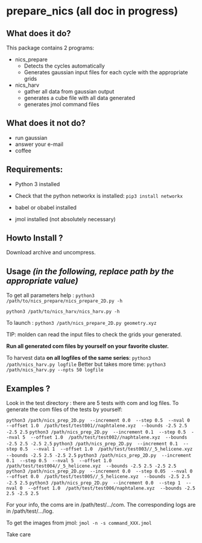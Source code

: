 
# prepare_nics (all doc in progress)
## What does it do?
This package contains 2 programs:
- nics_prepare
	- Detects the cycles automatically
	- Generates gaussian input files for each cycle with the appropriate grids
- nics_harv
	- gather all data from gaussian output
	- generates a cube file with all data generated
	- generates jmol command files
	
## What does it not do?
- run gaussian
- answer your e-mail
- coffee

## Requirements:
- Python 3 installed
- Check that the python networkx is installed:
`pip3 install networkx`

- babel or obabel installed
- jmol installed (not absolutely necessary)

## Howto Install ?
Download archive and uncompress.

## Usage _(in the following, replace path by the appropriate value)_
To get all parameters help :
`python3 /path/to/nics_prepare/nics_prepare_2D.py -h`

`python3 /path/to/nics_harv/nics_harv.py -h`


To launch :
`python3 /path/nics_prepare_2D.py geometry.xyz`

TIP: molden can read the input files to check the grids your generated.

__Run all generated com files by yourself on your favorite cluster.__

To harvest data __on all logfiles of the same series__:
`python3 /path/nics_harv.py logfile`
Better but takes more time:
`python3 /path/nics_harv.py --npts 50 logfile`

## Examples ?
Look in the test directory : there are 5 tests with com and log files.
To generate the com files of the tests by yourself:

`python3 /path/nics_prep_2D.py  --increment 0.0  --step 0.5  --nval 0  --offset 1.0  /path/test/test001//naphtalene.xyz  --bounds -2.5 2.5 -2.5 2.5`
`python3 /path/nics_prep_2D.py  --increment 0.1  --step 0.5  --nval 5  --offset 1.0  /path/test/test002//naphtalene.xyz  --bounds -2.5 2.5 -2.5 2.5`
`python3 /path/nics_prep_2D.py  --increment 0.1  --step 0.5  --nval 1  --offset 1.0  /path/test/test003//_5_helicene.xyz  --bounds -2.5 2.5 -2.5 2.5`
`python3 /path/nics_prep_2D.py  --increment 0.1  --step 0.5  --nval 5  --offset 1.0  /path/test/test004//_5_helicene.xyz  --bounds -2.5 2.5 -2.5 2.5`
`python3 /path/nics_prep_2D.py  --increment 0.0  --step 0.05  --nval 0  --offset 0.0  /path/test/test005//_5_helicene.xyz  --bounds -2.5 2.5 -2.5 2.5`
`python3 /path/nics_prep_2D.py  --increment 0.0  --step 1  --nval 0  --offset 1.0  /path/test/test006/naphtalene.xyz  --bounds -2.5 2.5 -2.5 2.5`

For your info, the coms are in /path/test/.../com.
The corresponding logs are in /path/test/.../log.

To get the images from jmol:
`jmol -n -s command_XXX.jmol`

Take care
